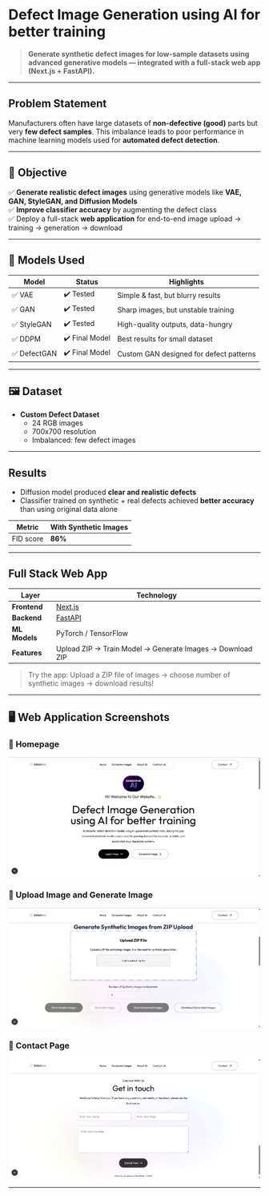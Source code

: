 #  Defect Image Generation using AI for better training

> **Generate synthetic defect images for low-sample datasets using advanced generative models — integrated with a full-stack web app (Next.js + FastAPI).**

---

##  Problem Statement

Manufacturers often have large datasets of **non-defective (good)** parts but very **few defect samples**. This imbalance leads to poor performance in machine learning models used for **automated defect detection**.

---

## 🎯 Objective

✅ **Generate realistic defect images** using generative models like **VAE, GAN, StyleGAN, and Diffusion Models**  
✅ **Improve classifier accuracy** by augmenting the defect class  
✅ Deploy a full-stack **web application** for end-to-end image upload → training → generation → download

---

## 🧠 Models Used

| Model      | Status       | Highlights |
|------------|--------------|------------|
| ✅ VAE        | ✔️ Tested     | Simple & fast, but blurry results |
| ✅ GAN        | ✔️ Tested     | Sharp images, but unstable training |
| ✅ StyleGAN   | ✔️ Tested     | High-quality outputs, data-hungry |
| ✅ DDPM       | ✔️ Final Model | Best results for small dataset |
| ✅ DefectGAN  | ✔️ Final Model | Custom GAN designed for defect patterns |

---

## 🖼️ Dataset

- **Custom Defect Dataset**
  - 24 RGB images
  - 700x700 resolution
  - Imbalanced: few defect images

---

##  Results

- Diffusion model produced **clear and realistic defects**
- Classifier trained on synthetic + real defects achieved **better accuracy** than using original data alone

| Metric |  With Synthetic Images |
|--------|------------------------|
| FID score | **86%** |

---

## Full Stack Web App

| Layer | Technology |
|-------|------------|
| **Frontend** | [Next.js](https://nextjs.org/) |
| **Backend** | [FastAPI](https://fastapi.tiangolo.com/) |
| **ML Models** | PyTorch / TensorFlow |
| **Features** | Upload ZIP → Train Model → Generate Images → Download ZIP |

> Try the app: Upload a ZIP file of images → choose number of synthetic images → download results!
---

## 🖥️ Web Application Screenshots

### 🔸 Homepage
![Homepage](./assets/Home.png)

### 🔸 Upload Image and Generate Image
![Upload Page](./assets/Generate.png)

### 🔸 Contact Page
![Results](./assets/Contact.png)

---



